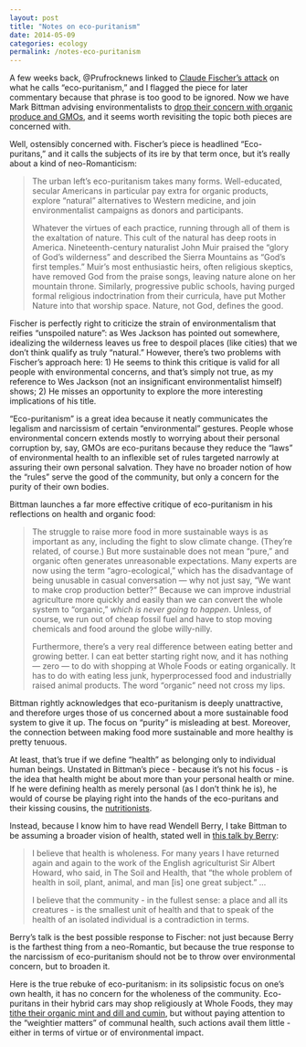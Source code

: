 ```yaml
---
layout: post
title: "Notes on eco-puritanism"
date: 2014-05-09
categories: ecology
permalink: /notes-eco-puritanism
---
```


A few weeks back, @Prufrocknews linked to [Claude Fischer’s attack](http://bostonreview.net/us-made-america/claude-fischer-eco-puritanism-environment-gmo) on what he calls “eco-puritanism,” and I flagged the piece for later commentary because that phrase is too good to be ignored. Now we have Mark Bittman advising environmentalists to [drop their concern with organic produce and GMOs](http://www.nytimes.com/2014/05/07/opinion/bittman-leave-organic-out-of-it.html?smid=tw-share&smv2&_r=5), and it seems worth revisiting the topic both pieces are concerned with.

Well, ostensibly concerned with. Fischer’s piece is headlined “Eco-puritans,” and it calls the subjects of its ire by that term once, but it’s really about a kind of neo-Romanticism:

> The urban left’s eco-puritanism takes many forms. Well-educated, secular Americans in particular pay extra for organic products, explore “natural” alternatives to Western medicine, and join environmentalist campaigns as donors and participants.
>
> Whatever the virtues of each practice, running through all of them is the exaltation of nature. This cult of the natural has deep roots in America. Nineteenth-century naturalist John Muir praised the “glory of God’s wilderness” and described the Sierra Mountains as “God’s first temples.” Muir’s most enthusiastic heirs, often religious skeptics, have removed God from the praise songs, leaving nature alone on her mountain throne. Similarly, progressive public schools, having purged formal religious indoctrination from their curricula, have put Mother Nature into that worship space. Nature, not God, defines the good.

Fischer is perfectly right to criticize the strain of environmentalism that reifies “unspoiled nature”: as Wes Jackson has pointed out somewhere, idealizing the wilderness leaves us free to despoil places (like cities) that we don’t think qualify as truly “natural.” However, there’s two problems with Fischer’s approach here: 1) He seems to think this critique is valid for all people with environmental concerns, and that’s simply not true, as my reference to Wes Jackson (not an insignificant environmentalist himself) shows; 2) He misses an opportunity to explore the more interesting implications of his title.

“Eco-puritanism” is a great idea because it neatly communicates the legalism and narcissism of certain “environmental” gestures. People whose environmental concern extends mostly to worrying about their personal corruption by, say, GMOs are eco-puritans because they reduce the “laws” of environmental health to an inflexible set of rules targeted narrowly at assuring their own personal salvation. They have no broader notion of how the “rules” serve the good of the community, but only a concern for the purity of their own bodies.

Bittman launches a far more effective critique of eco-puritanism in his reflections on health and organic food:

> The struggle to raise more food in more sustainable ways is as important as any, including the fight to slow climate change. (They’re related, of course.) But more sustainable does not mean “pure,” and organic often generates unreasonable expectations. Many experts are now using the term “agro-ecological,” which has the disadvantage of being unusable in casual conversation — why not just say, “We want to make crop production better?” Because we can improve industrial agriculture more quickly and easily than we can convert the whole system to “organic,” *which is never going to happen*. Unless, of course, we run out of cheap fossil fuel and have to stop moving chemicals and food around the globe willy-nilly.
> 
> Furthermore, there’s a very real difference between eating better and growing better. I can eat better starting right now, and it has nothing — zero — to do with shopping at Whole Foods or eating organically. It has to do with eating less junk, hyperprocessed food and industrially raised animal products. The word “organic” need not cross my lips.

Bittman rightly acknowledges that eco-puritanism is deeply unattractive, and therefore urges those of us concerned about a more sustainable food system to give it up. The focus on “purity” is misleading at best. Moreover, the connection between making food more sustainable and more healthy is pretty tenuous.

At least, that’s true if we define “health” as belonging only to individual human beings. Unstated in Bittman’s piece - because it’s not his focus - is the idea that health might be about more than your personal health or mine. If he were defining health as merely personal (as I don’t think he is), he would of course be playing right into the hands of the eco-puritans and their kissing cousins, the [nutritionists](http://en.wikipedia.org/wiki/Nutritionism).

Instead, because I know him to have read Wendell Berry, I take Bittman to be assuming a broader vision of health, stated well in [this talk by Berry](http://home2.btconnect.com/tipiglen/berryhealth.html):

> I believe that health is wholeness. For many years I have returned again and again to the work of the English agriculturist Sir Albert Howard, who said, in The Soil and Health, that “the whole problem of health in soil, plant, animal, and man [is] one great subject.” …
> 
> I believe that the community - in the fullest sense: a place and all its creatures - is the smallest unit of health and that to speak of the health of an isolated individual is a contradiction in terms. 

Berry’s talk is the best possible response to Fischer: not just because Berry is the farthest thing from a neo-Romantic, but because the true response to the narcissism of eco-puritanism should not be to throw over environmental concern, but to broaden it.

Here is the true rebuke of eco-puritanism: in its solipsistic focus on one’s own health, it has no concern for the wholeness of the community. Eco-puritans in their hybrid cars may shop religiously at Whole Foods, they may [tithe their organic mint and dill and cumin](http://www.blueletterbible.org/Bible.cfm?b=Mat&c=23&v=23&t=ESV#s=952023), but without paying attention to the “weightier matters” of communal health, such actions avail them little - either in terms of virtue or of environmental impact.